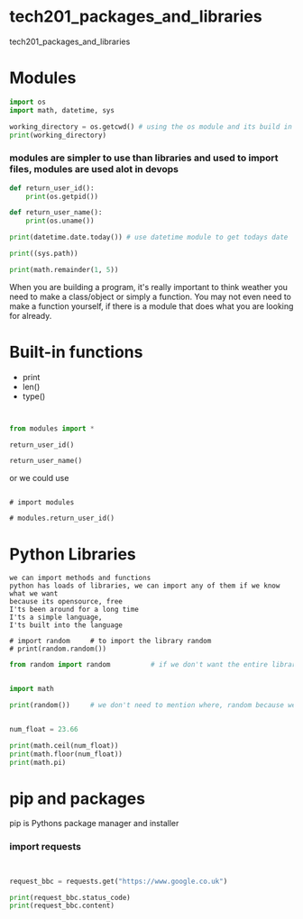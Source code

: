 # tech201_packages_and_libraries
tech201_packages_and_libraries

# Modules
```python
import os
import math, datetime, sys

working_directory = os.getcwd() # using the os module and its build in functionality to run this
print(working_directory)
```
### modules are simpler to use than libraries and used to import files, modules are used alot in devops

```python
def return_user_id():
    print(os.getpid())

def return_user_name():
    print(os.uname())

print(datetime.date.today()) # use datetime module to get todays date

print((sys.path))

print(math.remainder(1, 5))
```
When you are building a program, it's really important to think weather you need to make a class/object or simply a function. You may not even need to make a function yourself, if there is a module that does what you are looking for already.

# Built-in functions

- print
- len()
- type()


```python


from modules import *

return_user_id()

return_user_name()
```

or we could use
```

# import modules

# modules.return_user_id()
```

# Python Libraries
```
we can import methods and functions
python has loads of libraries, we can import any of them if we know what we want
because its opensource, free
I'ts been around for a long time
I'ts a simple language,
I'ts built into the language

# import random     # to import the library random
# print(random.random())
```
```python
from random import random          # if we don't want the entire library


import math

print(random())     # we don't need to mention where, random because we call it from above


num_float = 23.66

print(math.ceil(num_float))
print(math.floor(num_float))
print(math.pi)
```
# pip and packages

pip is Pythons package manager and installer  

### import requests
```python


request_bbc = requests.get("https://www.google.co.uk")

print(request_bbc.status_code)
print(request_bbc.content)
```


















